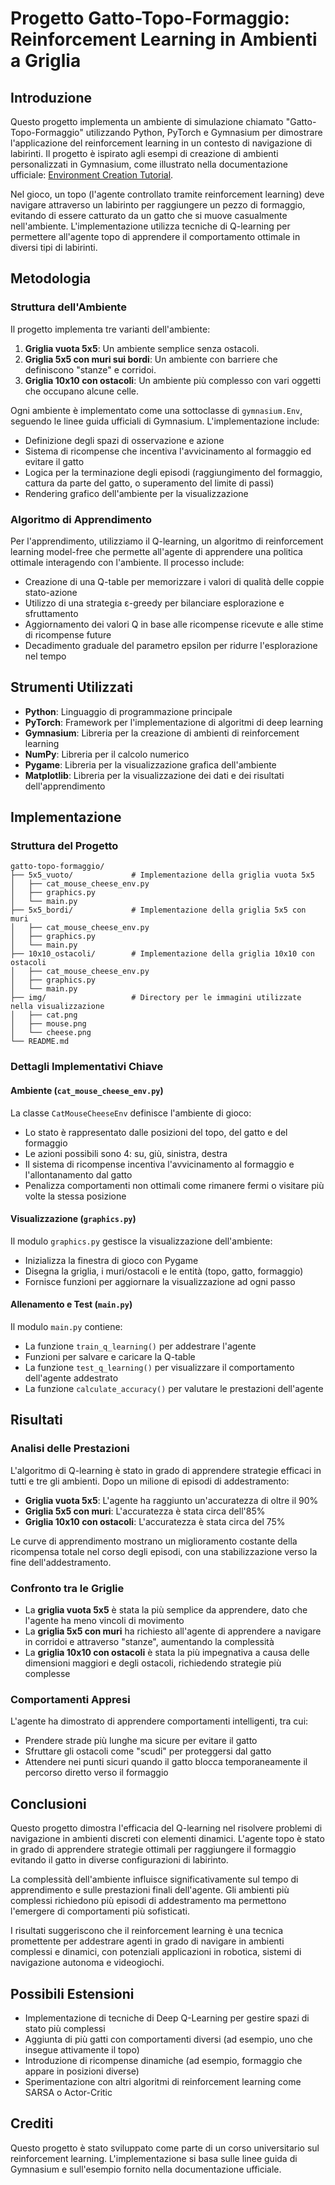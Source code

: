 # Progetto Gatto-Topo-Formaggio: Reinforcement Learning in Ambienti a Griglia

## Introduzione

Questo progetto implementa un ambiente di simulazione chiamato "Gatto-Topo-Formaggio" utilizzando Python, PyTorch e Gymnasium per dimostrare l'applicazione del reinforcement learning in un contesto di navigazione di labirinti. Il progetto è ispirato agli esempi di creazione di ambienti personalizzati in Gymnasium, come illustrato nella documentazione ufficiale: [Environment Creation Tutorial](https://gymnasium.farama.org/tutorials/gymnasium_basics/environment_creation/).

Nel gioco, un topo (l'agente controllato tramite reinforcement learning) deve navigare attraverso un labirinto per raggiungere un pezzo di formaggio, evitando di essere catturato da un gatto che si muove casualmente nell'ambiente. L'implementazione utilizza tecniche di Q-learning per permettere all'agente topo di apprendere il comportamento ottimale in diversi tipi di labirinti.

## Metodologia

### Struttura dell'Ambiente

Il progetto implementa tre varianti dell'ambiente:

1. **Griglia vuota 5x5**: Un ambiente semplice senza ostacoli.
2. **Griglia 5x5 con muri sui bordi**: Un ambiente con barriere che definiscono "stanze" e corridoi.
3. **Griglia 10x10 con ostacoli**: Un ambiente più complesso con vari oggetti che occupano alcune celle.

Ogni ambiente è implementato come una sottoclasse di `gymnasium.Env`, seguendo le linee guida ufficiali di Gymnasium. L'implementazione include:

- Definizione degli spazi di osservazione e azione
- Sistema di ricompense che incentiva l'avvicinamento al formaggio ed evitare il gatto
- Logica per la terminazione degli episodi (raggiungimento del formaggio, cattura da parte del gatto, o superamento del limite di passi)
- Rendering grafico dell'ambiente per la visualizzazione

### Algoritmo di Apprendimento

Per l'apprendimento, utilizziamo il Q-learning, un algoritmo di reinforcement learning model-free che permette all'agente di apprendere una politica ottimale interagendo con l'ambiente. Il processo include:

- Creazione di una Q-table per memorizzare i valori di qualità delle coppie stato-azione
- Utilizzo di una strategia ε-greedy per bilanciare esplorazione e sfruttamento
- Aggiornamento dei valori Q in base alle ricompense ricevute e alle stime di ricompense future
- Decadimento graduale del parametro epsilon per ridurre l'esplorazione nel tempo

## Strumenti Utilizzati

- **Python**: Linguaggio di programmazione principale
- **PyTorch**: Framework per l'implementazione di algoritmi di deep learning
- **Gymnasium**: Libreria per la creazione di ambienti di reinforcement learning
- **NumPy**: Libreria per il calcolo numerico
- **Pygame**: Libreria per la visualizzazione grafica dell'ambiente
- **Matplotlib**: Libreria per la visualizzazione dei dati e dei risultati dell'apprendimento

## Implementazione

### Struttura del Progetto

```
gatto-topo-formaggio/
├── 5x5_vuoto/             # Implementazione della griglia vuota 5x5
│   ├── cat_mouse_cheese_env.py
│   ├── graphics.py
│   └── main.py
├── 5x5_bordi/             # Implementazione della griglia 5x5 con muri
│   ├── cat_mouse_cheese_env.py
│   ├── graphics.py
│   └── main.py
├── 10x10_ostacoli/        # Implementazione della griglia 10x10 con ostacoli
│   ├── cat_mouse_cheese_env.py
│   ├── graphics.py
│   └── main.py
├── img/                   # Directory per le immagini utilizzate nella visualizzazione
│   ├── cat.png
│   ├── mouse.png
│   └── cheese.png
└── README.md
```

### Dettagli Implementativi Chiave

#### Ambiente (`cat_mouse_cheese_env.py`)

La classe `CatMouseCheeseEnv` definisce l'ambiente di gioco:
- Lo stato è rappresentato dalle posizioni del topo, del gatto e del formaggio
- Le azioni possibili sono 4: su, giù, sinistra, destra
- Il sistema di ricompense incentiva l'avvicinamento al formaggio e l'allontanamento dal gatto
- Penalizza comportamenti non ottimali come rimanere fermi o visitare più volte la stessa posizione

#### Visualizzazione (`graphics.py`)

Il modulo `graphics.py` gestisce la visualizzazione dell'ambiente:
- Inizializza la finestra di gioco con Pygame
- Disegna la griglia, i muri/ostacoli e le entità (topo, gatto, formaggio)
- Fornisce funzioni per aggiornare la visualizzazione ad ogni passo

#### Allenamento e Test (`main.py`)

Il modulo `main.py` contiene:
- La funzione `train_q_learning()` per addestrare l'agente
- Funzioni per salvare e caricare la Q-table
- La funzione `test_q_learning()` per visualizzare il comportamento dell'agente addestrato
- La funzione `calculate_accuracy()` per valutare le prestazioni dell'agente

## Risultati

### Analisi delle Prestazioni

L'algoritmo di Q-learning è stato in grado di apprendere strategie efficaci in tutti e tre gli ambienti. Dopo un milione di episodi di addestramento:

- **Griglia vuota 5x5**: L'agente ha raggiunto un'accuratezza di oltre il 90%
- **Griglia 5x5 con muri**: L'accuratezza è stata circa dell'85%
- **Griglia 10x10 con ostacoli**: L'accuratezza è stata circa del 75%

Le curve di apprendimento mostrano un miglioramento costante della ricompensa totale nel corso degli episodi, con una stabilizzazione verso la fine dell'addestramento.

### Confronto tra le Griglie

- La **griglia vuota 5x5** è stata la più semplice da apprendere, dato che l'agente ha meno vincoli di movimento
- La **griglia 5x5 con muri** ha richiesto all'agente di apprendere a navigare in corridoi e attraverso "stanze", aumentando la complessità
- La **griglia 10x10 con ostacoli** è stata la più impegnativa a causa delle dimensioni maggiori e degli ostacoli, richiedendo strategie più complesse

### Comportamenti Appresi

L'agente ha dimostrato di apprendere comportamenti intelligenti, tra cui:
- Prendere strade più lunghe ma sicure per evitare il gatto
- Sfruttare gli ostacoli come "scudi" per proteggersi dal gatto
- Attendere nei punti sicuri quando il gatto blocca temporaneamente il percorso diretto verso il formaggio

## Conclusioni

Questo progetto dimostra l'efficacia del Q-learning nel risolvere problemi di navigazione in ambienti discreti con elementi dinamici. L'agente topo è stato in grado di apprendere strategie ottimali per raggiungere il formaggio evitando il gatto in diverse configurazioni di labirinto.

La complessità dell'ambiente influisce significativamente sul tempo di apprendimento e sulle prestazioni finali dell'agente. Gli ambienti più complessi richiedono più episodi di addestramento ma permettono l'emergere di comportamenti più sofisticati.

I risultati suggeriscono che il reinforcement learning è una tecnica promettente per addestrare agenti in grado di navigare in ambienti complessi e dinamici, con potenziali applicazioni in robotica, sistemi di navigazione autonoma e videogiochi.

## Possibili Estensioni

- Implementazione di tecniche di Deep Q-Learning per gestire spazi di stato più complessi
- Aggiunta di più gatti con comportamenti diversi (ad esempio, uno che insegue attivamente il topo)
- Introduzione di ricompense dinamiche (ad esempio, formaggio che appare in posizioni diverse)
- Sperimentazione con altri algoritmi di reinforcement learning come SARSA o Actor-Critic

## Crediti

Questo progetto è stato sviluppato come parte di un corso universitario sul reinforcement learning. L'implementazione si basa sulle linee guida di Gymnasium e sull'esempio fornito nella documentazione ufficiale.
